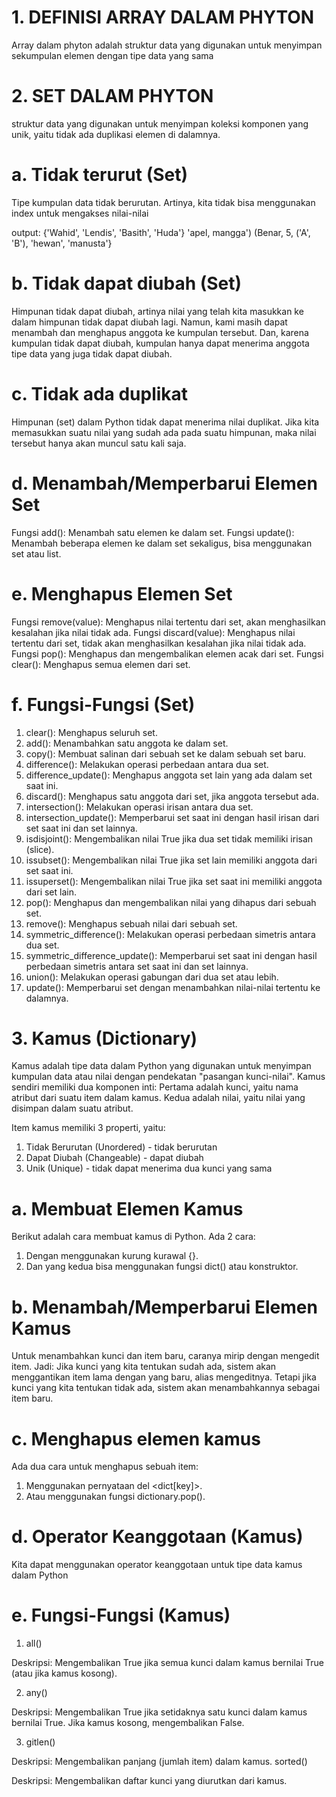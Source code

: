 # 1. DEFINISI ARRAY DALAM PHYTON
Array dalam phyton adalah struktur data yang digunakan untuk menyimpan sekumpulan elemen dengan tipe data yang sama

# 2. SET DALAM PHYTON
struktur data yang digunakan untuk menyimpan koleksi komponen yang unik, yaitu tidak ada duplikasi elemen di dalamnya.

# a. Tidak terurut (Set)
Tipe kumpulan data tidak berurutan. Artinya, kita tidak bisa menggunakan index untuk mengakses nilai-nilai

output:
{'Wahid', 'Lendis', 'Basith', 'Huda'}
'apel, mangga')
(Benar, 5, ('A', 'B'), 'hewan', 'manusta'}

# b. Tidak dapat diubah (Set)
Himpunan tidak dapat diubah, artinya nilai yang telah kita masukkan ke dalam himpunan tidak dapat diubah lagi. Namun, kami masih dapat menambah dan menghapus anggota ke kumpulan tersebut. Dan, karena kumpulan tidak dapat diubah, kumpulan hanya dapat menerima anggota tipe data yang juga tidak dapat diubah.

# c. Tidak ada duplikat
Himpunan (set) dalam Python tidak dapat menerima nilai duplikat. Jika kita memasukkan suatu nilai yang sudah ada pada suatu himpunan, maka nilai tersebut hanya akan muncul satu kali saja. 

# d. Menambah/Memperbarui Elemen Set
Fungsi add(): Menambah satu elemen ke dalam set.
Fungsi update(): Menambah beberapa elemen ke dalam set sekaligus, bisa menggunakan set atau list.

# e. Menghapus Elemen Set
Fungsi remove(value): Menghapus nilai tertentu dari set, akan menghasilkan kesalahan jika nilai tidak ada.
Fungsi discard(value): Menghapus nilai tertentu dari set, tidak akan menghasilkan kesalahan jika nilai tidak ada.
Fungsi pop(): Menghapus dan mengembalikan elemen acak dari set.
Fungsi clear(): Menghapus semua elemen dari set.

# f. Fungsi-Fungsi (Set)
1. clear(): Menghapus seluruh set.
2. add(): Menambahkan satu anggota ke dalam set.
3. copy(): Membuat salinan dari sebuah set ke dalam sebuah set baru.
4. difference(): Melakukan operasi perbedaan antara dua set.
5. difference_update(): Menghapus anggota set lain yang ada dalam set saat ini.
6. discard(): Menghapus satu anggota dari set, jika anggota tersebut ada.
7. intersection(): Melakukan operasi irisan antara dua set.
8. intersection_update(): Memperbarui set saat ini dengan hasil irisan dari set saat ini dan set lainnya.
9. isdisjoint(): Mengembalikan nilai True jika dua set tidak memiliki irisan (slice).
10. issubset(): Mengembalikan nilai True jika set lain memiliki anggota dari set saat ini.
11. issuperset(): Mengembalikan nilai True jika set saat ini memiliki anggota dari set lain.
12. pop(): Menghapus dan mengembalikan nilai yang dihapus dari sebuah set.
13. remove(): Menghapus sebuah nilai dari sebuah set.
14. symmetric_difference(): Melakukan operasi perbedaan simetris antara dua set.
15. symmetric_difference_update(): Memperbarui set saat ini dengan hasil perbedaan simetris antara set saat ini dan set lainnya.
16. union(): Melakukan operasi gabungan dari dua set atau lebih.
17. update(): Memperbarui set dengan menambahkan nilai-nilai tertentu ke dalamnya.

# 3. Kamus (Dictionary)
Kamus adalah tipe data dalam Python yang digunakan untuk menyimpan kumpulan data atau nilai dengan pendekatan "pasangan kunci-nilai". Kamus sendiri memiliki dua komponen inti: Pertama adalah kunci, yaitu nama atribut dari suatu item dalam kamus. Kedua adalah nilai, yaitu nilai yang disimpan dalam suatu atribut.

Item kamus memiliki 3 properti, yaitu:

1. Tidak Berurutan (Unordered) - tidak berurutan
2. Dapat Diubah (Changeable) - dapat diubah
3. Unik (Unique) - tidak dapat menerima dua kunci yang sama

# a. Membuat Elemen Kamus
Berikut adalah cara membuat kamus di Python. Ada 2 cara:

1. Dengan menggunakan kurung kurawal {}.
2. Dan yang kedua bisa menggunakan fungsi dict() atau konstruktor.

# b. Menambah/Memperbarui Elemen Kamus
Untuk menambahkan kunci dan item baru, caranya mirip dengan mengedit item. Jadi: Jika kunci yang kita tentukan sudah ada, sistem akan menggantikan item lama dengan yang baru, alias mengeditnya. Tetapi jika kunci yang kita tentukan tidak ada, sistem akan menambahkannya sebagai item baru.

# c. Menghapus elemen kamus
Ada dua cara untuk menghapus sebuah item:
1. Menggunakan pernyataan del <dict[key]>.
2. Atau menggunakan fungsi dictionary.pop().

# d. Operator Keanggotaan (Kamus)
Kita dapat menggunakan operator keanggotaan untuk tipe data kamus dalam Python

# e. Fungsi-Fungsi (Kamus)
1. all()

Deskripsi: Mengembalikan True jika semua kunci dalam kamus bernilai True (atau jika kamus kosong).

2. any()

Deskripsi: Mengembalikan True jika setidaknya satu kunci dalam kamus bernilai True. Jika kamus kosong, mengembalikan False.

3. gitlen()

Deskripsi: Mengembalikan panjang (jumlah item) dalam kamus.
sorted()

Deskripsi: Mengembalikan daftar kunci yang diurutkan dari kamus.





